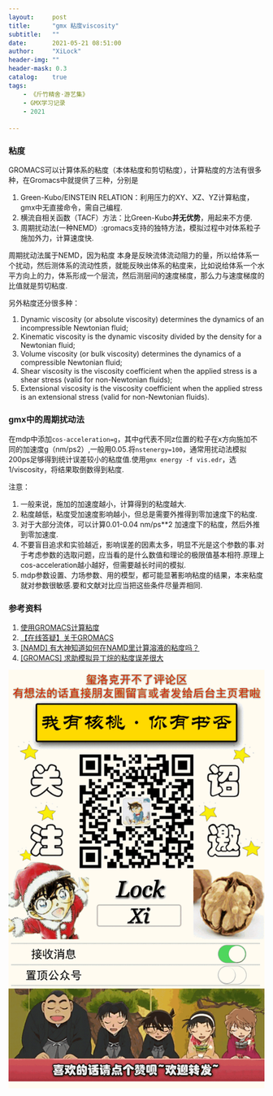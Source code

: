 ```yaml
---
layout:     post
title:      "gmx 粘度viscosity"
subtitle:   ""
date:       2021-05-21 08:51:00
author:     "XiLock"
header-img: ""
header-mask: 0.3
catalog:    true
tags:
    - 《斤竹精舍·游艺集》
    - GMX学习记录
    - 2021

---
```


### 粘度
GROMACS可以计算体系的粘度（本体粘度和剪切粘度），计算粘度的方法有很多种，在Gromacs中就提供了三种，分别是
1. Green-Kubo/EINSTEIN RELATION：利用压力的XY、XZ、YZ计算粘度，gmx中无直接命令，需自己编程.
1. 横流自相关函数（TACF）方法：比Green-Kubo**并无优势**，用起来不方便.
1. 周期扰动法(一种NEMD）:gromacs支持的独特方法，模拟过程中对体系粒子施加外力，计算速度快.

周期扰动法属于NEMD，因为粘度 本身是反映流体流动阻力的量，所以给体系一个扰动，然后测体系的流动性质，就能反映出体系的粘度来，比如说给体系一个水平方向上的力，体系形成一个层流，然后测层间的速度梯度，那么力与速度梯度的比值就是剪切粘度.



另外粘度还分很多种：
1. Dynamic viscosity (or absolute viscosity) determines the dynamics of an incompressible Newtonian fluid;
1. Kinematic viscosity is the dynamic viscosity divided by the density for a Newtonian fluid;
1. Volume viscosity (or bulk viscosity) determines the dynamics of a compressible Newtonian fluid;
1. Shear viscosity is the viscosity coefficient when the applied stress is a shear stress (valid for non-Newtonian fluids);
1. Extensional viscosity is the viscosity coefficient when the applied stress is an extensional stress (valid for non-Newtonian fluids).

### gmx中的周期扰动法
在mdp中添加`cos-acceleration=g`，其中g代表不同z位置的粒子在x方向施加不同的加速度g（nm/ps2）,一般用0.05.将`nstenergy=100`，通常用扰动法模拟200ps足够得到统计误差较小的粘度值.使用`gmx energy -f vis.edr`，选1/viscosity，将结果取倒数得到粘度.

注意：
1. 一般来说，施加的加速度越小，计算得到的粘度越大.
1. 粘度越低，粘度受加速度影响越小，但总是需要外推得到零加速度下的粘度.
1. 对于大部分流体，可以计算0.01-0.04 nm/ps**2 加速度下的粘度，然后外推到零加速度.
1. 不要盲目追求和实验越近，影响误差的因素太多，明显不光是这个参数的事.对于考虑参数的选取问题，应当看的是什么数值和理论的极限值基本相符.原理上cos-acceleration越小越好，但需要越长时间的模拟.
1. mdp参数设置、力场参数、用的模型，都可能显著影响粘度的结果，本来粘度就对参数很敏感.要和文献对比应当把这些条件尽量弄相同.


### 参考资料
1. [使用GROMACS计算粘度](https://jerkwin.github.io/2018/03/08/%E4%BD%BF%E7%94%A8GROMACS%E8%AE%A1%E7%AE%97%E7%B2%98%E5%BA%A6/)
1. [【在线答疑】关于GROMACS](http://muchong.com/html/200812/1082439_2.html)
1. [[NAMD] 有大神知道如何在NAMD里计算溶液的粘度吗？](http://bbs.keinsci.com/thread-16557-1-1.html)
1. [[GROMACS] 求助模拟异丁烷的粘度误差很大](http://bbs.keinsci.com/thread-21724-1-1.html)


![](/img/wc-tail.GIF)
